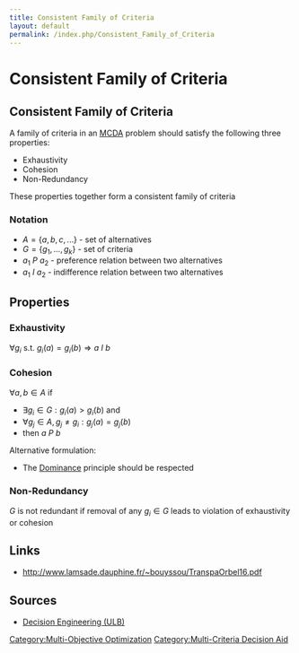 ```yaml
---
title: Consistent Family of Criteria
layout: default
permalink: /index.php/Consistent_Family_of_Criteria
---
```


# Consistent Family of Criteria

## Consistent Family of Criteria
A family of criteria in an [MCDA](MCDA) problem should satisfy the following three properties: 
- Exhaustivity
- Cohesion
- Non-Redundancy

These properties together form a consistent family of criteria

### Notation
- $A = \{a, b, c, ...\}$ - set of alternatives
- $G = \{g_1, ..., g_k\}$ - set of criteria
- $a_1 \ P \ a_2$ - preference relation between two alternatives
- $a_1 \ I \ a_2$ - indifference relation between two alternatives


## Properties
### Exhaustivity
$\forall g_i$ s.t. $g_i (a) = g_i (b) \Rightarrow a \ I \ b$


### Cohesion
$\forall a, b \in A$ if
- $\exists g_i \in G: g_i(a) > g_i(b)$ and
- $\forall g_j \in A, g_j \ne g_i: g_j(a) = g_j(b)$ 
- then $a \ P \ b$

Alternative formulation:
- The [Dominance](Dominance) principle should be respected


### Non-Redundancy
$G$ is not redundant if removal of any $g_i \in G$ leads to violation of exhaustivity or cohesion


## Links
- http://www.lamsade.dauphine.fr/~bouyssou/TranspaOrbel16.pdf

## Sources
- [Decision Engineering (ULB)](Decision_Engineering_(ULB))

[Category:Multi-Objective Optimization](Category_Multi-Objective_Optimization)
[Category:Multi-Criteria Decision Aid](Category_Multi-Criteria_Decision_Aid)